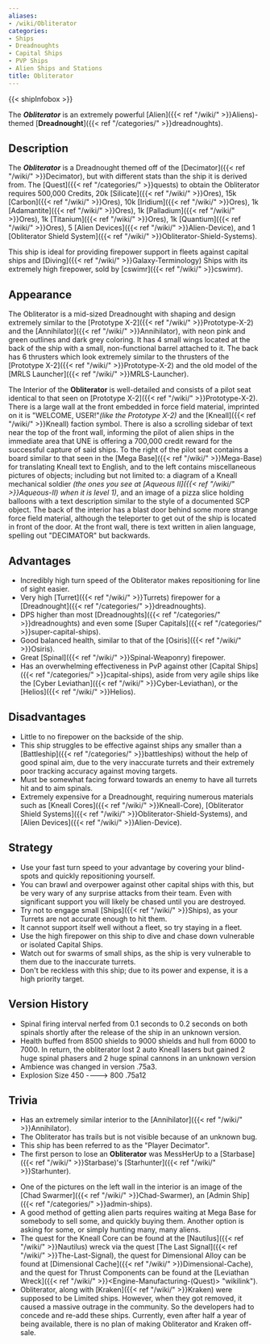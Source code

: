 ```yaml
---
aliases:
- /wiki/Obliterator
categories:
- Ships
- Dreadnoughts
- Capital Ships
- PVP Ships
- Alien Ships and Stations
title: Obliterator
---  
```


{{< shipInfobox >}} 

The **_Obliterator_** is an extremely powerful [Alien]({{< ref "/wiki/" >}}Aliens)-themed [**Dreadnought**]({{< ref "/categories/" >}}dreadnoughts).

## Description

The **_Obliterator_** is a Dreadnought themed off of the [Decimator]({{< ref "/wiki/" >}}Decimator), but with different stats than the ship it is derived from. The [Quest]({{< ref "/categories/" >}}quests) to obtain the Obliterator requires 500,000 Credits, 20k [Silicate]({{< ref "/wiki/" >}}Ores), 15k [Carbon]({{< ref "/wiki/" >}}Ores), 10k [Iridium]({{< ref "/wiki/" >}}Ores), 1k [Adamantite]({{< ref "/wiki/" >}}Ores), 1k [Palladium]({{< ref "/wiki/" >}}Ores), 1k [Titanium]({{< ref "/wiki/" >}}Ores), 1k [Quantium]({{< ref "/wiki/" >}}Ores), 5 [Alien Devices]({{< ref "/wiki/" >}}Alien-Device), and 1 [Obliterator Shield System]({{< ref "/wiki/" >}}Obliterator-Shield-Systems).

This ship is ideal for providing firepower support in fleets against capital ships and [Diving]({{< ref "/wiki/" >}}Galaxy-Terminology) Ships with its extremely high firepower, sold by [cswimr]({{< ref "/wiki/" >}}cswimr).

## Appearance

The Obliterator is a mid-sized Dreadnought with shaping and design extremely similar to the [Prototype X-2]({{< ref "/wiki/" >}}Prototype-X-2) and the [Annihilator]({{< ref "/wiki/" >}}Annihilator), with neon pink and green outlines and dark grey coloring. It has 4 small wings located at the back of the ship with a small, non-functional barrel attached to it. The back has 6 thrusters which look extremely similar to the thrusters of the [Prototype X-2]({{< ref "/wiki/" >}}Prototype-X-2) and the old model of the [MRLS Launcher]({{< ref "/wiki/" >}}MRLS-Launcher).

The Interior of the **Obliterator** is well-detailed and consists of a pilot seat identical to that seen on [Prototype X-2]({{< ref "/wiki/" >}}Prototype-X-2). There is a large wall at the front embedded in force field material, imprinted on it is "WELCOME, USER!"_(like the Prototype X-2)_ and the [Kneall]({{< ref "/wiki/" >}}Kneall) faction symbol. There is also a scrolling sidebar of text near the top of the front wall, informing the pilot of alien ships in the immediate area that UNE is offering a 700,000 credit reward for the successful capture of said ships. To the right of the pilot seat contains a board similar to that seen in the [Mega Base]({{< ref "/wiki/" >}}Mega-Base) for translating Kneall text to English, and to the left contains miscellaneous pictures of objects; including but not limited to: a diagram of a Kneall mechanical soldier _(the ones you see at [Aqueous II]({{< ref "/wiki/" >}}Aqueous-II) when it is level 1)_, and an image of a pizza slice holding balloons with a text description similar to the style of a documented SCP object. The back of the interior has a blast door behind some more strange force field material, although the teleporter to get out of the ship is located in front of the door. At the front wall, there is text written in alien language, spelling out "DECIMATOR" but backwards.

## Advantages

- Incredibly high turn speed of the Obliterator makes repositioning for line of sight easier.
- Very high [Turret]({{< ref "/wiki/" >}}Turrets) firepower for a [Dreadnought]({{< ref "/categories/" >}}dreadnoughts).
- DPS higher than most [Dreadnoughts]({{< ref "/categories/" >}}dreadnoughts) and even some [Super Capitals]({{< ref "/categories/" >}}super-capital-ships).
- Good balanced health, similar to that of the [Osiris]({{< ref "/wiki/" >}}Osiris).
- Great [Spinal]({{< ref "/wiki/" >}}Spinal-Weaponry) firepower.
- Has an overwhelming effectiveness in PvP against other [Capital Ships]({{< ref "/categories/" >}}capital-ships), aside from very agile ships like the [Cyber Leviathan]({{< ref "/wiki/" >}}Cyber-Leviathan), or the [Helios]({{< ref "/wiki/" >}}Helios).

## Disadvantages

- Little to no firepower on the backside of the ship.
- This ship struggles to be effective against ships any smaller than a [Battleship]({{< ref "/categories/" >}}battleships) without the help of good spinal aim, due to the very inaccurate turrets and their extremely poor tracking accuracy against moving targets.
- Must be somewhat facing forward towards an enemy to have all turrets hit and to aim spinals.
- Extremely expensive for a Dreadnought, requiring numerous materials such as [Kneall Cores]({{< ref "/wiki/" >}}Kneall-Core), [Obliterator Shield Systems]({{< ref "/wiki/" >}}Obliterator-Shield-Systems), and [Alien Devices]({{< ref "/wiki/" >}}Alien-Device).

## Strategy

- Use your fast turn speed to your advantage by covering your blind-spots and quickly repositioning yourself.
- You can brawl and overpower against other capital ships with this, but be very wary of any surprise attacks from their team. Even with significant support you will likely be chased until you are destroyed.
- Try not to engage small [Ships]({{< ref "/wiki/" >}}Ships), as your Turrets are not accurate enough to hit them.
- It cannot support itself well without a fleet, so try staying in a fleet.
- Use the high firepower on this ship to dive and chase down vulnerable or isolated Capital Ships.
- Watch out for swarms of small ships, as the ship is very vulnerable to them due to the inaccurate turrets.
- Don't be reckless with this ship; due to its power and expense, it is a high priority target.

## Version History 

- Spinal firing interval nerfed from 0.1 seconds to 0.2 seconds on both spinals shortly after the release of the ship in an unknown version.
- Health buffed from 8500 shields to 9000 shields and hull from 6000 to 7000. In return, the obliterator lost 2 auto Kneall lasers but gained 2 huge spinal phasers and 2 huge spinal cannons in an unknown version
- Ambience was changed in version .75a3.
- Explosion Size 450 ----> 800 .75a12

## Trivia

- Has an extremely similar interior to the [Annihilator]({{< ref "/wiki/" >}}Annihilator).
- The Obliterator has trails but is not visible because of an unknown bug.
- This ship has been referred to as the "Player Decimator".
- The first person to lose an **Obliterator** was MessHerUp to a [Starbase]({{< ref "/wiki/" >}}Starbase)'s [Starhunter]({{< ref "/wiki/" >}}Starhunter).

<!-- -->

- One of the pictures on the left wall in the interior is an image of the [Chad Swarmer]({{< ref "/wiki/" >}}Chad-Swarmer), an [Admin Ship]({{< ref "/categories/" >}}admin-ships).
- A good method of getting alien parts requires waiting at Mega Base for somebody to sell some, and quickly buying them. Another option is asking for some, or simply hunting many, many aliens.
- The quest for the Kneall Core can be found at the [Nautilus]({{< ref "/wiki/" >}}Nautilus) wreck via the quest [The Last Signal]({{< ref "/wiki/" >}}The-Last-Signal), the quest for Dimensional Alloy can be found at [Dimensional Cache]({{< ref "/wiki/" >}}Dimensional-Cache), and the quest for Thrust Components can be found at the [Leviathan Wreck]({{< ref "/wiki/" >}}<Engine-Manufacturing-(Quest)> "wikilink").
- Obliterator, along with [Kraken]({{< ref "/wiki/" >}}Kraken) were supposed to be Limited ships. However, when they got removed, it caused a massive outrage in the community. So the developers had to concede and re-add these ships. Currently, even after half a year of being available, there is no plan of making Obliterator and Kraken off-sale.